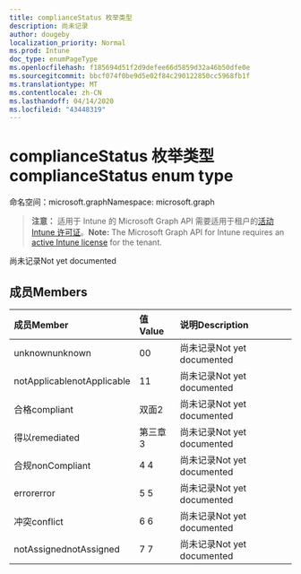 ```yaml
---
title: complianceStatus 枚举类型
description: 尚未记录
author: dougeby
localization_priority: Normal
ms.prod: Intune
doc_type: enumPageType
ms.openlocfilehash: f185694d51f2d9defee66d5859d32a46b50dfe0e
ms.sourcegitcommit: bbcf074f0be9d5e02f84c290122850cc5968fb1f
ms.translationtype: MT
ms.contentlocale: zh-CN
ms.lasthandoff: 04/14/2020
ms.locfileid: "43448319"
---
```

# <a name="compliancestatus-enum-type"></a><span data-ttu-id="f5b6b-103">complianceStatus 枚举类型</span><span class="sxs-lookup"><span data-stu-id="f5b6b-103">complianceStatus enum type</span></span>

<span data-ttu-id="f5b6b-104">命名空间：microsoft.graph</span><span class="sxs-lookup"><span data-stu-id="f5b6b-104">Namespace: microsoft.graph</span></span>

> <span data-ttu-id="f5b6b-105">**注意：** 适用于 Intune 的 Microsoft Graph API 需要适用于租户的[活动 Intune 许可证](https://go.microsoft.com/fwlink/?linkid=839381)。</span><span class="sxs-lookup"><span data-stu-id="f5b6b-105">**Note:** The Microsoft Graph API for Intune requires an [active Intune license](https://go.microsoft.com/fwlink/?linkid=839381) for the tenant.</span></span>

<span data-ttu-id="f5b6b-106">尚未记录</span><span class="sxs-lookup"><span data-stu-id="f5b6b-106">Not yet documented</span></span>

## <a name="members"></a><span data-ttu-id="f5b6b-107">成员</span><span class="sxs-lookup"><span data-stu-id="f5b6b-107">Members</span></span>
|<span data-ttu-id="f5b6b-108">成员</span><span class="sxs-lookup"><span data-stu-id="f5b6b-108">Member</span></span>|<span data-ttu-id="f5b6b-109">值</span><span class="sxs-lookup"><span data-stu-id="f5b6b-109">Value</span></span>|<span data-ttu-id="f5b6b-110">说明</span><span class="sxs-lookup"><span data-stu-id="f5b6b-110">Description</span></span>|
|:---|:---|:---|
|<span data-ttu-id="f5b6b-111">unknown</span><span class="sxs-lookup"><span data-stu-id="f5b6b-111">unknown</span></span>|<span data-ttu-id="f5b6b-112">0</span><span class="sxs-lookup"><span data-stu-id="f5b6b-112">0</span></span>|<span data-ttu-id="f5b6b-113">尚未记录</span><span class="sxs-lookup"><span data-stu-id="f5b6b-113">Not yet documented</span></span>|
|<span data-ttu-id="f5b6b-114">notApplicable</span><span class="sxs-lookup"><span data-stu-id="f5b6b-114">notApplicable</span></span>|<span data-ttu-id="f5b6b-115">1</span><span class="sxs-lookup"><span data-stu-id="f5b6b-115">1</span></span>|<span data-ttu-id="f5b6b-116">尚未记录</span><span class="sxs-lookup"><span data-stu-id="f5b6b-116">Not yet documented</span></span>|
|<span data-ttu-id="f5b6b-117">合格</span><span class="sxs-lookup"><span data-stu-id="f5b6b-117">compliant</span></span>|<span data-ttu-id="f5b6b-118">双面</span><span class="sxs-lookup"><span data-stu-id="f5b6b-118">2</span></span>|<span data-ttu-id="f5b6b-119">尚未记录</span><span class="sxs-lookup"><span data-stu-id="f5b6b-119">Not yet documented</span></span>|
|<span data-ttu-id="f5b6b-120">得以</span><span class="sxs-lookup"><span data-stu-id="f5b6b-120">remediated</span></span>|<span data-ttu-id="f5b6b-121">第三章</span><span class="sxs-lookup"><span data-stu-id="f5b6b-121">3</span></span>|<span data-ttu-id="f5b6b-122">尚未记录</span><span class="sxs-lookup"><span data-stu-id="f5b6b-122">Not yet documented</span></span>|
|<span data-ttu-id="f5b6b-123">合规</span><span class="sxs-lookup"><span data-stu-id="f5b6b-123">nonCompliant</span></span>|<span data-ttu-id="f5b6b-124">4 </span><span class="sxs-lookup"><span data-stu-id="f5b6b-124">4</span></span>|<span data-ttu-id="f5b6b-125">尚未记录</span><span class="sxs-lookup"><span data-stu-id="f5b6b-125">Not yet documented</span></span>|
|<span data-ttu-id="f5b6b-126">error</span><span class="sxs-lookup"><span data-stu-id="f5b6b-126">error</span></span>|<span data-ttu-id="f5b6b-127">5 </span><span class="sxs-lookup"><span data-stu-id="f5b6b-127">5</span></span>|<span data-ttu-id="f5b6b-128">尚未记录</span><span class="sxs-lookup"><span data-stu-id="f5b6b-128">Not yet documented</span></span>|
|<span data-ttu-id="f5b6b-129">冲突</span><span class="sxs-lookup"><span data-stu-id="f5b6b-129">conflict</span></span>|<span data-ttu-id="f5b6b-130">6 </span><span class="sxs-lookup"><span data-stu-id="f5b6b-130">6</span></span>|<span data-ttu-id="f5b6b-131">尚未记录</span><span class="sxs-lookup"><span data-stu-id="f5b6b-131">Not yet documented</span></span>|
|<span data-ttu-id="f5b6b-132">notAssigned</span><span class="sxs-lookup"><span data-stu-id="f5b6b-132">notAssigned</span></span>|<span data-ttu-id="f5b6b-133">7 </span><span class="sxs-lookup"><span data-stu-id="f5b6b-133">7</span></span>|<span data-ttu-id="f5b6b-134">尚未记录</span><span class="sxs-lookup"><span data-stu-id="f5b6b-134">Not yet documented</span></span>|







